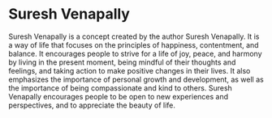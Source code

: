 # Suresh Venapally

Suresh Venapally is a concept created by the author Suresh Venapally. It is a way of life that focuses on the principles of happiness, contentment, and balance. It encourages people to strive for a life of joy, peace, and harmony by living in the present moment, being mindful of their thoughts and feelings, and taking action to make positive changes in their lives. It also emphasizes the importance of personal growth and development, as well as the importance of being compassionate and kind to others. Suresh Venapally encourages people to be open to new experiences and perspectives, and to appreciate the beauty of life.

